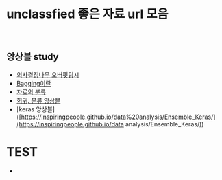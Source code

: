 #  unclassfied 좋은 자료 url 모음

<br>

## 앙상블 study

* [의사결정나무 오버핏팅시](https://www.youtube.com/watch?v=nZB37IBCiSA)
* [Bagging이란](http://euriion.com/?p=412193)
* [자료의 분류](https://m.blog.naver.com/PostView.nhn?blogId=dairum_enc&logNo=221409597367&proxyReferer=https%3A%2F%2Fwww.google.com%2F)
* [회귀, 분류 앙상블]([https://kmrho1103.tistory.com/entry/%EC%A0%9C4%EC%9E%A5-%EC%95%99%EC%83%81%EB%B8%94-%EB%AA%A8%ED%98%95](https://kmrho1103.tistory.com/entry/제4장-앙상블-모형))
* [keras 앙상블]([https://inspiringpeople.github.io/data%20analysis/Ensemble_Keras/](https://inspiringpeople.github.io/data analysis/Ensemble_Keras/))



# TEST

* 
